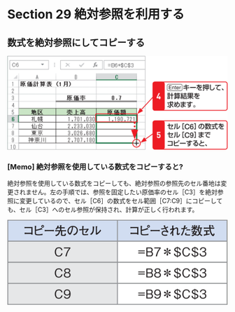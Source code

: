# Section 29 絶対参照を利用する

## 数式を絶対参照にしてコピーする

![](003.png)

### [Memo] 絶対参照を使用している数式をコピーすると?

絶対参照を使用している数式をコピーしても、絶対参照の参照先のセル番地は変更されません。左の手順では、参照を固定したい原価率のセル［C3］を絶対参照に変更しているので、セル［C6］の数式をセル範囲［C7:C9］にコピーしても、セル［C3］へのセル参照が保持され、計算が正しく行われます。

![memo](005.png)
